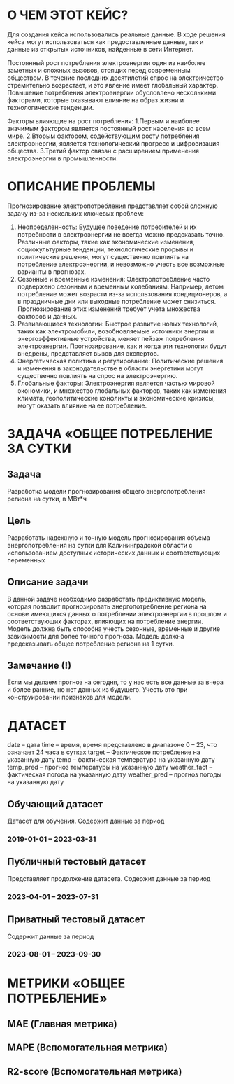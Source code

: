 # О ЧЕМ ЭТОТ КЕЙС?
Для создания кейса использовались реальные данные. В ходе решения кейса могут использоваться как предоставленные данные, так и данные из открытых источников, найденные в сети Интернет. 

Постоянный рост потребления электроэнергии один из наиболее заметных и сложных вызовов, стоящих перед современным обществом. В течение последних десятилетий спрос на электричество стремительно возрастает, и это явление имеет глобальный характер. Повышение потребления электроэнергии обусловлено несколькими факторами, которые оказывают влияние на образ жизни и технологические тенденции. 

Факторы влияющие на рост потребления:
1.Первым и наиболее значимым фактором является постоянный рост населения во всем мире.
2.Вторым фактором, содействующим росту потребления электроэнергии, является технологический прогресс и цифровизация общества.
3.Третий фактор связан с расширением применения электроэнергии в промышленности.

# ОПИСАНИЕ ПРОБЛЕМЫ

Прогнозирование электропотребления представляет собой сложную задачу из-за нескольких ключевых проблем:

1. Неопределенность: Будущее поведение потребителей и их потребности в электроэнергии не всегда можно предсказать точно. Различные факторы, такие как экономические изменения, социокультурные тенденции, технологические прорывы и политические решения, могут существенно повлиять на потребление электроэнергии, и невозможно учесть все возможные варианты в прогнозах.
2. Сезонные и временные изменения: Электропотребление часто подвержено сезонным и временным колебаниям. Например, летом потребление может возрасти из-за использования кондиционеров, а в праздничные дни или выходные потребление может снизиться. Прогнозирование этих изменений требует учета множества факторов и данных.
3. Развивающиеся технологии: Быстрое развитие новых технологий, таких как электромобили, возобновляемые источники энергии и энергоэффективные устройства, меняет пейзаж потребления электроэнергии. Прогнозирование, как и когда эти технологии будут внедрены, представляет вызов для экспертов.
4. Энергетическая политика и регулирование: Политические решения и изменения в законодательстве в области энергетики могут существенно повлиять на спрос на электроэнергию.
5. Глобальные факторы: Электроэнергия является частью мировой экономики, и множество глобальных факторов, таких как изменения климата, геополитические конфликты и экономические кризисы, могут оказать влияние на ее потребление.

# ЗАДАЧА «ОБЩЕЕ ПОТРЕБЛЕНИЕ ЗА СУТКИ

## Задача

Разработка модели прогнозирования общего энергопотребления региона на сутки, в МВт*ч

## Цель

Разработать надежную и точную модель прогнозирования объема энергопотребления на сутки для Калининградской области с использованием доступных исторических данных и соответствующих переменных

## Описание задачи

В данной задаче необходимо разработать предиктивную модель, которая позволит прогнозировать энергопотребление региона на основе имеющихся данных о потреблении электроэнергии в прошлом и соответствующих факторах, влияющих на потребление энергии. Модель должна быть способна учесть сезонные, временные и другие зависимости для более точного прогноза. Модель должна предсказывать общее потребление региона на 1 сутки.

## Замечание (!)

Если мы делаем прогноз на сегодня, то у нас есть все данные за вчера и более ранние, но нет данных из будущего. Учесть это при конструировании признаков для модели.

# ДАТАСЕТ

date – дата
time – время, время представлено в диапазоне 0 – 23, что означает 24
часа в сутках
target – Фактическое потребление на указанную дату
temp – фактическая температура на указанную дату
temp_pred – прогноз температуры на указанную дату
weather_fact – фактическая погода на указанную дату
weather_pred – прогноз погоды на указанную дату

## Обучающий датасет
Датасет для обучения. Содержит данные за
период
### 2019-01-01 – 2023-03-31

## Публичный тестовый датасет
Представляет
продолжение
датасета. Содержит данные за период
### 2023-04-01 – 2023-07-31

## Приватный тестовый датасет
Содержит данные за период
### 2023-08-01 – 2023-09-30

# МЕТРИКИ «ОБЩЕЕ ПОТРЕБЛЕНИЕ»

## MAE (Главная метрика)
## MAPE (Вспомогательная метрика)
## R2-score (Вспомогательная метрика)
